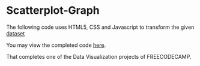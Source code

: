 # Scatterplot-Graph
The following code uses HTML5, CSS and Javascript to transform the given<br> [dataset](https://raw.githubusercontent.com/freeCodeCamp/ProjectReferenceData/master/cyclist-data.json)<br>

You may view the completed code [here](https://sh1k44r.github.io/Scatterplot-Graph/).

That completes one of the Data Visualization projects of FREECODECAMP.
